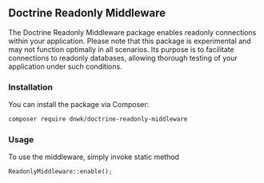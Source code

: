 ## Doctrine Readonly Middleware

The Doctrine Readonly Middleware package enables readonly connections 
within your application. Please note that this package is experimental 
and may not function optimally in all scenarios. Its purpose is to 
facilitate connections to readonly databases, allowing thorough 
testing of your application under such conditions.

### Installation
You can install the package via Composer:
```bash
composer require dnwk/doctrine-readonly-middleware
```

### Usage
To use the middleware, simply invoke static method
```php
ReadonlyMiddleware::enable();
```